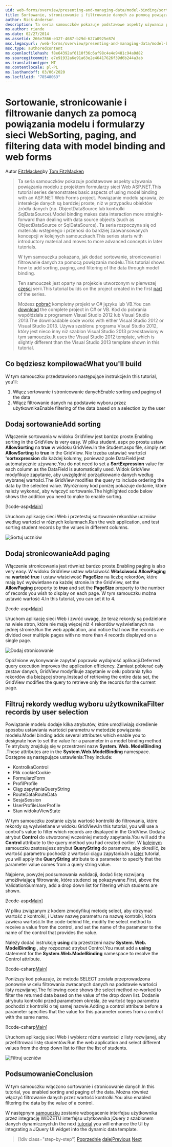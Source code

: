 ```yaml
---
uid: web-forms/overview/presenting-and-managing-data/model-binding/sorting-paging-and-filtering-data
title: Sortowanie, stronicowanie i filtrowanie danych za pomocą powiązania modelu i formularzy sieci Web | Microsoft Docs
author: Rick-Anderson
description: Ta seria samouczków pokazuje podstawowe aspekty używania powiązania modelu z projektem formularzy sieci Web ASP.NET. Powiązanie modelu sprawia, że interakcje danych są bardziej proste-...
ms.author: riande
ms.date: 02/27/2014
ms.assetid: 266e7866-e327-4687-b29d-627a0925e87d
msc.legacyurl: /web-forms/overview/presenting-and-managing-data/model-binding/sorting-paging-and-filtering-data
msc.type: authoredcontent
ms.openlocfilehash: f8e64392af6110f36c6af98c4e4e9481c94a0d82
ms.sourcegitcommit: e7e91932a6e91a63e2e46417626f39d6b244a3ab
ms.translationtype: MT
ms.contentlocale: pl-PL
ms.lasthandoff: 03/06/2020
ms.locfileid: "78548063"
---
```

# <a name="sorting-paging-and-filtering-data-with-model-binding-and-web-forms"></a><span data-ttu-id="40b01-104">Sortowanie, stronicowanie i filtrowanie danych za pomocą powiązania modelu i formularzy sieci Web</span><span class="sxs-lookup"><span data-stu-id="40b01-104">Sorting, paging, and filtering data with model binding and web forms</span></span>

<span data-ttu-id="40b01-105">Autor [FitzMacken](https://github.com/tfitzmac)</span><span class="sxs-lookup"><span data-stu-id="40b01-105">by [Tom FitzMacken](https://github.com/tfitzmac)</span></span>

> <span data-ttu-id="40b01-106">Ta seria samouczków pokazuje podstawowe aspekty używania powiązania modelu z projektem formularzy sieci Web ASP.NET.</span><span class="sxs-lookup"><span data-stu-id="40b01-106">This tutorial series demonstrates basic aspects of using model binding with an ASP.NET Web Forms project.</span></span> <span data-ttu-id="40b01-107">Powiązanie modelu sprawia, że interakcje danych są bardziej proste, niż w przypadku obiektów źródła danych (np. ObjectDataSource lub kontrolki SqlDataSource).</span><span class="sxs-lookup"><span data-stu-id="40b01-107">Model binding makes data interaction more straight-forward than dealing with data source objects (such as ObjectDataSource or SqlDataSource).</span></span> <span data-ttu-id="40b01-108">Ta seria rozpoczyna się od materiału wstępnego i przenosi do bardziej zaawansowanych koncepcji w kolejnych samouczkach.</span><span class="sxs-lookup"><span data-stu-id="40b01-108">This series starts with introductory material and moves to more advanced concepts in later tutorials.</span></span>
> 
> <span data-ttu-id="40b01-109">W tym samouczku pokazano, jak dodać sortowanie, stronicowanie i filtrowanie danych za pomocą powiązania modelu.</span><span class="sxs-lookup"><span data-stu-id="40b01-109">This tutorial shows how to add sorting, paging, and filtering of the data through model binding.</span></span>
> 
> <span data-ttu-id="40b01-110">Ten samouczek jest oparty na projekcie utworzonym w pierwszej [części](retrieving-data.md) serii.</span><span class="sxs-lookup"><span data-stu-id="40b01-110">This tutorial builds on the project created in the first [part](retrieving-data.md) of the series.</span></span>
> 
> <span data-ttu-id="40b01-111">Możesz [pobrać](https://go.microsoft.com/fwlink/?LinkId=286116) kompletny projekt w C# języku lub VB.</span><span class="sxs-lookup"><span data-stu-id="40b01-111">You can [download](https://go.microsoft.com/fwlink/?LinkId=286116) the complete project in C# or VB.</span></span> <span data-ttu-id="40b01-112">Kod do pobrania współdziała z programem Visual Studio 2012 lub Visual Studio 2013.</span><span class="sxs-lookup"><span data-stu-id="40b01-112">The downloadable code works with either Visual Studio 2012 or Visual Studio 2013.</span></span> <span data-ttu-id="40b01-113">Używa szablonu programu Visual Studio 2012, który jest nieco inny niż szablon Visual Studio 2013 przedstawiony w tym samouczku.</span><span class="sxs-lookup"><span data-stu-id="40b01-113">It uses the Visual Studio 2012 template, which is slightly different than the Visual Studio 2013 template shown in this tutorial.</span></span>

## <a name="what-youll-build"></a><span data-ttu-id="40b01-114">Co będziesz kompilować</span><span class="sxs-lookup"><span data-stu-id="40b01-114">What you'll build</span></span>

<span data-ttu-id="40b01-115">W tym samouczku przedstawiono następujące instrukcje:</span><span class="sxs-lookup"><span data-stu-id="40b01-115">In this tutorial, you'll:</span></span>

1. <span data-ttu-id="40b01-116">Włącz sortowanie i stronicowanie danych</span><span class="sxs-lookup"><span data-stu-id="40b01-116">Enable sorting and paging of the data</span></span>
2. <span data-ttu-id="40b01-117">Włącz filtrowanie danych na podstawie wyboru przez użytkownika</span><span class="sxs-lookup"><span data-stu-id="40b01-117">Enable filtering of the data based on a selection by the user</span></span>

## <a name="add-sorting"></a><span data-ttu-id="40b01-118">Dodaj sortowanie</span><span class="sxs-lookup"><span data-stu-id="40b01-118">Add sorting</span></span>

<span data-ttu-id="40b01-119">Włączenie sortowania w widoku GridView jest bardzo proste.</span><span class="sxs-lookup"><span data-stu-id="40b01-119">Enabling sorting in the GridView is very easy.</span></span> <span data-ttu-id="40b01-120">W pliku student. aspx po prostu ustaw **AllowSorting** na **true** w widoku GridView.</span><span class="sxs-lookup"><span data-stu-id="40b01-120">In the Student.aspx file, simply set **AllowSorting** to **true** in the GridView.</span></span> <span data-ttu-id="40b01-121">Nie trzeba ustawiać wartości **'sortexpression** dla każdej kolumny, ponieważ pole DataField jest automatycznie używane.</span><span class="sxs-lookup"><span data-stu-id="40b01-121">You do not need to set a **SortExpression** value for each column as the DataField is automatically used.</span></span> <span data-ttu-id="40b01-122">Widok GridView modyfikuje zapytanie, aby uwzględnić porządkowanie danych według wybranej wartości.</span><span class="sxs-lookup"><span data-stu-id="40b01-122">The GridView modifies the query to include ordering the data by the selected value.</span></span> <span data-ttu-id="40b01-123">Wyróżniony kod poniżej pokazuje dodanie, które należy wykonać, aby włączyć sortowanie.</span><span class="sxs-lookup"><span data-stu-id="40b01-123">The highlighted code below shows the addition you need to make to enable sorting.</span></span>

[!code-aspx[Main](sorting-paging-and-filtering-data/samples/sample1.aspx?highlight=5)]

<span data-ttu-id="40b01-124">Uruchom aplikację sieci Web i przetestuj sortowanie rekordów uczniów według wartości w różnych kolumnach.</span><span class="sxs-lookup"><span data-stu-id="40b01-124">Run the web application, and test sorting student records by the values in different columns.</span></span>

![Sortuj uczniów](sorting-paging-and-filtering-data/_static/image2.png)

## <a name="add-paging"></a><span data-ttu-id="40b01-126">Dodaj stronicowanie</span><span class="sxs-lookup"><span data-stu-id="40b01-126">Add paging</span></span>

<span data-ttu-id="40b01-127">Włączenie stronicowania jest również bardzo proste.</span><span class="sxs-lookup"><span data-stu-id="40b01-127">Enabling paging is also very easy.</span></span> <span data-ttu-id="40b01-128">W widoku GridView ustaw właściwość **Właściwość AllowPaging** na **wartość true** i ustaw właściwość **PageSize** na liczbę rekordów, które mają być wyświetlane na każdej stronie.</span><span class="sxs-lookup"><span data-stu-id="40b01-128">In the GridView, set the **AllowPaging** property to **true** and set the **PageSize** property to the number of records you wish to display on each page.</span></span> <span data-ttu-id="40b01-129">W tym samouczku można ustawić wartość 4.</span><span class="sxs-lookup"><span data-stu-id="40b01-129">In this tutorial, you can set it to 4.</span></span>

[!code-aspx[Main](sorting-paging-and-filtering-data/samples/sample2.aspx?highlight=5)]

<span data-ttu-id="40b01-130">Uruchom aplikację sieci Web i zwróć uwagę, że teraz rekordy są podzielone na wiele stron, które nie mają więcej niż 4 rekordów wyświetlanych na jednej stronie.</span><span class="sxs-lookup"><span data-stu-id="40b01-130">Run the web application, and notice that now the records are divided over multiple pages with no more than 4 records displayed on a single page.</span></span>

![Dodaj stronicowanie](sorting-paging-and-filtering-data/_static/image4.png)

<span data-ttu-id="40b01-132">Opóźnione wykonywanie zapytań poprawia wydajność aplikacji.</span><span class="sxs-lookup"><span data-stu-id="40b01-132">Deferred query execution improves the application efficiency.</span></span> <span data-ttu-id="40b01-133">Zamiast pobierać cały zestaw danych, GridView modyfikuje zapytanie w celu pobrania tylko rekordów dla bieżącej strony.</span><span class="sxs-lookup"><span data-stu-id="40b01-133">Instead of retrieving the entire data set, the GridView modifies the query to retrieve only the records for the current page.</span></span>

## <a name="filter-records-by-user-selection"></a><span data-ttu-id="40b01-134">Filtruj rekordy według wyboru użytkownika</span><span class="sxs-lookup"><span data-stu-id="40b01-134">Filter records by user selection</span></span>

<span data-ttu-id="40b01-135">Powiązanie modelu dodaje kilka atrybutów, które umożliwiają określenie sposobu ustawiania wartości parametru w metodzie powiązania modelu.</span><span class="sxs-lookup"><span data-stu-id="40b01-135">Model binding adds several attributes which enable you to designate how to set the value for a parameter in a model binding method.</span></span> <span data-ttu-id="40b01-136">Te atrybuty znajdują się w przestrzeni nazw **System. Web. ModelBinding** .</span><span class="sxs-lookup"><span data-stu-id="40b01-136">These attributes are in the **System.Web.ModelBinding** namespace.</span></span> <span data-ttu-id="40b01-137">Dostępne są następujące ustawienia:</span><span class="sxs-lookup"><span data-stu-id="40b01-137">They include:</span></span>

- <span data-ttu-id="40b01-138">Kontrolka</span><span class="sxs-lookup"><span data-stu-id="40b01-138">Control</span></span>
- <span data-ttu-id="40b01-139">Plik cookie</span><span class="sxs-lookup"><span data-stu-id="40b01-139">Cookie</span></span>
- <span data-ttu-id="40b01-140">Formularz</span><span class="sxs-lookup"><span data-stu-id="40b01-140">Form</span></span>
- <span data-ttu-id="40b01-141">Profil</span><span class="sxs-lookup"><span data-stu-id="40b01-141">Profile</span></span>
- <span data-ttu-id="40b01-142">Ciąg zapytania</span><span class="sxs-lookup"><span data-stu-id="40b01-142">QueryString</span></span>
- <span data-ttu-id="40b01-143">RouteData</span><span class="sxs-lookup"><span data-stu-id="40b01-143">RouteData</span></span>
- <span data-ttu-id="40b01-144">Sesja</span><span class="sxs-lookup"><span data-stu-id="40b01-144">Session</span></span>
- <span data-ttu-id="40b01-145">UserProfile</span><span class="sxs-lookup"><span data-stu-id="40b01-145">UserProfile</span></span>
- <span data-ttu-id="40b01-146">Stan widoku</span><span class="sxs-lookup"><span data-stu-id="40b01-146">ViewState</span></span>

<span data-ttu-id="40b01-147">W tym samouczku zostanie użyta wartość kontrolki do filtrowania, które rekordy są wyświetlane w widoku GridView.</span><span class="sxs-lookup"><span data-stu-id="40b01-147">In this tutorial, you will use a control's value to filter which records are displayed in the GridView.</span></span> <span data-ttu-id="40b01-148">Dodasz atrybut **Control** do utworzonej wcześniej metody zapytania.</span><span class="sxs-lookup"><span data-stu-id="40b01-148">You will add the **Control** attribute to the query method you had created earlier.</span></span> <span data-ttu-id="40b01-149">W [kolejnym](using-query-string-values-to-retrieve-data.md) samouczku zastosujesz atrybut **QueryString** do parametru, aby określić, że wartość parametru pochodzi z wartości ciągu zapytania.</span><span class="sxs-lookup"><span data-stu-id="40b01-149">In a [later](using-query-string-values-to-retrieve-data.md) tutorial, you will apply the **QueryString** attribute to a parameter to specify that the parameter value comes from a query string value.</span></span>

<span data-ttu-id="40b01-150">Najpierw, powyżej podsumowania walidacji, dodać listę rozwijaną umożliwiającą filtrowanie, które studenci są pokazywane.</span><span class="sxs-lookup"><span data-stu-id="40b01-150">First, above the ValidationSummary, add a drop down list for filtering which students are shown.</span></span>

[!code-aspx[Main](sorting-paging-and-filtering-data/samples/sample3.aspx?highlight=3-11)]

<span data-ttu-id="40b01-151">W pliku związanym z kodem zmodyfikuj metodę select, aby otrzymać wartość z kontrolki, i Ustaw nazwę parametru na nazwę kontrolki, która zawiera wartość.</span><span class="sxs-lookup"><span data-stu-id="40b01-151">In the code-behind file, modify the select method to receive a value from the control, and set the name of the parameter to the name of the control that provides the value.</span></span>

<span data-ttu-id="40b01-152">Należy dodać instrukcję **using** dla przestrzeni nazw **System. Web. ModelBinding** , aby rozpoznać atrybut Control.</span><span class="sxs-lookup"><span data-stu-id="40b01-152">You must add a **using** statement for the **System.Web.ModelBinding** namespace to resolve the Control attribute.</span></span>

[!code-csharp[Main](sorting-paging-and-filtering-data/samples/sample4.cs)]

<span data-ttu-id="40b01-153">Poniższy kod pokazuje, że metoda SELECT została przeprowadzona ponownie w celu filtrowania zwracanych danych na podstawie wartości listy rozwijanej.</span><span class="sxs-lookup"><span data-stu-id="40b01-153">The following code shows the select method re-worked to filter the returned data based on the value of the drop down list.</span></span> <span data-ttu-id="40b01-154">Dodanie atrybutu kontrolki przed parametrem określa, że wartość tego parametru pochodzi z kontrolki o tej samej nazwie.</span><span class="sxs-lookup"><span data-stu-id="40b01-154">Adding a control attribute before a parameter specifies that the value for this parameter comes from a control with the same name.</span></span>

[!code-csharp[Main](sorting-paging-and-filtering-data/samples/sample5.cs)]

<span data-ttu-id="40b01-155">Uruchom aplikację sieci Web i wybierz różne wartości z listy rozwijanej, aby przefiltrować listę studentów.</span><span class="sxs-lookup"><span data-stu-id="40b01-155">Run the web application and select different values from the drop down list to filter the list of students.</span></span>

![Filtruj uczniów](sorting-paging-and-filtering-data/_static/image6.png)

## <a name="conclusion"></a><span data-ttu-id="40b01-157">Podsumowanie</span><span class="sxs-lookup"><span data-stu-id="40b01-157">Conclusion</span></span>

<span data-ttu-id="40b01-158">W tym samouczku włączono sortowanie i stronicowanie danych.</span><span class="sxs-lookup"><span data-stu-id="40b01-158">In this tutorial, you enabled sorting and paging of the data.</span></span> <span data-ttu-id="40b01-159">Można również włączyć filtrowanie danych przez wartość kontrolki.</span><span class="sxs-lookup"><span data-stu-id="40b01-159">You also enabled filtering the data by the value of a control.</span></span>

<span data-ttu-id="40b01-160">W następnym [samouczku](integrating-jquery-ui.md) zostanie wzbogacenie interfejsu użytkownika przez integrację WIDŻETU interfejsu użytkownika jQuery z szablonem danych dynamicznych.</span><span class="sxs-lookup"><span data-stu-id="40b01-160">In the next [tutorial](integrating-jquery-ui.md) you will enhance the UI by integrating a JQuery UI widget into the dynamic data template.</span></span>

> [!div class="step-by-step"]
> <span data-ttu-id="40b01-161">[Poprzednie](updating-deleting-and-creating-data.md)
> [dalej](integrating-jquery-ui.md)</span><span class="sxs-lookup"><span data-stu-id="40b01-161">[Previous](updating-deleting-and-creating-data.md)
[Next](integrating-jquery-ui.md)</span></span>
